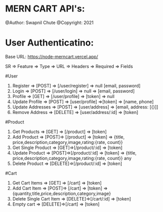 # MERN CART API's:

@Author: Swapnil Chute
@Copyright: 2021

# User Authenticatino:

Base URL: https://node-merncart.vercel.app/

SR => Feature => Type => URL => Headers => Required => Fields

#User

1.  Register => [POST] => [/user/register] => null [email, password]
2.  Login => [POST] => [/user/login] => null => [email, password]
3.  Profile => [GET] => [/user/profile] => [token] => null
4.  Update Profile => [POST] => [user/profile] =>[token] => [name, phone]
5.  Update Addresses => [POST] => [user/address] => [email, address: [{}]]
6.  Remove Address => [DELETE] => [user/address/:id] => [token]

#Product

1. Get Products => [GET] => [/product] => [token]
2. Add Product => [POST]=> [/product] => [token] => {title, price,description,category,image,rating:{rate, count}}
3. Get Single Product => [GET]=>[/product/:id] => [token]
4. Update Product => [POST]=>[/product/:id] => [token] => {title, price,description,category,image,rating:{rate, count}} any
5. Delete Product => [DELETE]=>[/product/:id] => [token]

#Cart

1. Get Cart Items => [GET] => [/cart] => [token]
2. Add Cart Item => [POST]=> [/cart] => [token] => {quantity,title,price,description,category,image}
3. Delete Single Cart Item => [DELETE]=>[/cart/:id] => [token]
4. Empty cart => [DELETE]=>[/cart] => [token]
